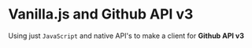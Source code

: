 # Vanilla.js and Github API v3

Using just `JavaScript` and native API's to make a client for **Github API v3**
